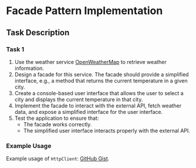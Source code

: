 # Facade Pattern Implementation

## Task Description

### Task 1

1. Use the weather service [OpenWeatherMap](https://openweathermap.org/) to retrieve weather information.
2. Design a facade for this service. The facade should provide a simplified interface, e.g., a method that returns the current temperature in a given city.
3. Create a console-based user interface that allows the user to select a city and displays the current temperature in that city.
4. Implement the facade to interact with the external API, fetch weather data, and expose a simplified interface for the user interface.
5. Test the application to ensure that:
   - The facade works correctly.
   - The simplified user interface interacts properly with the external API.

### Example Usage

Example usage of `HttpClient`: [GitHub Gist](https://gist.github.com/AliA1997/b4b3e1066dd9f31a78554438ab5d61bd).
